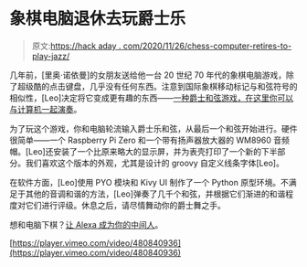 # 象棋电脑退休去玩爵士乐

> 原文:[https://hack aday . com/2020/11/26/chess-computer-retires-to-play-jazz/](https://hackaday.com/2020/11/26/chess-computer-retires-to-play-jazz/)

几年前，[里奥·诺依曼]的女朋友送给他一台 20 世纪 70 年代的象棋电脑游戏，除了超级酷的点击键盘，几乎没有任何东西。注意到国际象棋移动标记与和弦符号的相似性，[Leo]决定将它变成更有趣的东西——[一种爵士和弦游戏，在这里你可以与计算机一起演奏](http://tonlicht.studio/jazz-champion/)。

为了玩这个游戏，你和电脑轮流输入爵士乐和弦，从最后一个和弦开始进行。硬件很简单——一个 Raspberry Pi Zero 和一个带有扬声器放大器的 WM8960 音频帽。[Leo]还安装了一个比原来略大的显示屏，并为表壳打印了一个新的下半部分。我们喜欢这个版本的外观，尤其是设计的 groovy 自定义线条字体[Leo]。

在软件方面，[Leo]使用 PYO 模块和 Kivy UI 制作了一个 Python 原型环境。不满足于其他的音调和谐的方法，[Leo]弹奏了几千个和弦，并根据它们渐进的和谐程度对它们进行评级。休息之后，请尽情舞动你的爵士舞之手。

想和电脑下棋？[让 Alexa 成为你的中间人](https://hackaday.com/2020/06/22/voice-command-chess-board-powered-by-alexa/)。

[https://player.vimeo.com/video/480840936](https://player.vimeo.com/video/480840936)